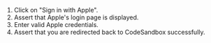 1. Click on "Sign in with Apple".
2. Assert that Apple's login page is displayed.
3. Enter valid Apple credentials.
4. Assert that you are redirected back to CodeSandbox successfully.